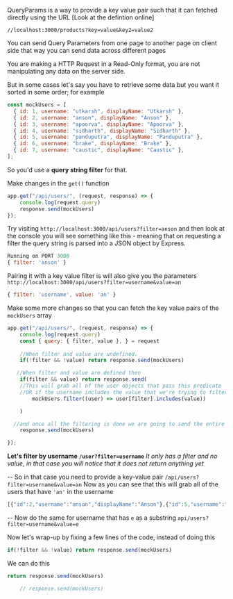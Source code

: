 QueryParams is a way to provide a key value pair such that it can fetched directly using the URL [Look at the defintion online]

```
//localhost:3000/products?key=value&key2=value2
```
You can send Query Parameters from one page to another page on client side that way you can send data across different pages

You are making a HTTP Request in a Read-Only format, you are not manipulating any data on the server side.

But in some cases let's say you have to retrieve some data but you want it sorted in some order; for example
```js
const mockUsers = [
  { id: 1, username: "utkarsh", displayName: "Utkarsh" },
  { id: 2, username: "anson", displayName: "Anson" },
  { id: 3, username: "apoorva", displayName: "Apoorva" },
  { id: 4, username: "sidharth", displayName: "Sidharth" },
  { id: 5, username: "panduputra", displayName: "Panduputra" },
  { id: 6, username: "brake", displayName: "Brake" },
  { id: 7, username: "caustic", displayName: "Caustic" },
];
```

So you'd use a **query string filter** for that. 

Make changes in the `get()` function
```js
app.get("/api/users/", (request, response) => {
    console.log(request.query)
    response.send(mockUsers)
});
```

Try visiting ```http://localhost:3000/api/users?filter=anson``` and then look at the console you will see something like this - meaning that on requesting a filter the query string is parsed into a JSON object by Express.
```js
Running on PORT 3000
{ filter: 'anson' }
```

Pairing it with a key value filter is will also give you the parameters
`http://localhost:3000/api/users?filter=username&value=an`

```js
{ filter: 'username', value: 'an' }
```


Make some more changes so that you can fetch the key value pairs of the `mockUsers` array
```js
app.get("/api/users/", (request, response) => {
    console.log(request.query)
    const { query: { filter, value }, } = request
    
    //When filter and value are undefined.
    if(!filter && !value) return response.send(mockUsers)

   //When filter and value are defined then
    if(filter && value) return response.send(
    //This will grab all of the user objects that pass this predicate
    //OR if the username includes the value that we're trying to filter then it's going return that into a new array 
        mockUsers.filter((user) => user[filter].includes(value))

    )

  //and once all the filtering is done we are going to send the entire  array back.
    response.send(mockUsers)

});
```

**Let's filter by username `/user?filter=username`** *It only has a filter and no value, in that case you will notice that it does not return anything yet* 

-- So in that case you need to provide a key-value pair
`/api/users?filter=username&value=an`
Now as you can see that this will grab all of the users that have `'an'` in the username
```js
[{"id":2,"username":"anson","displayName":"Anson"},{"id":5,"username":"panduputra","displayName":"Panduputra"}]
```

-- Now do the same for username that has `e` as a substring
`api/users?filter=username&value=e`

Now let's wrap-up by fixing a few lines of the code, instead of doing this
```js
if(!filter && !value) return response.send(mockUsers)
```
We can do this
```js
return response.send(mockUsers)

    // response.send(mockUsers)
```